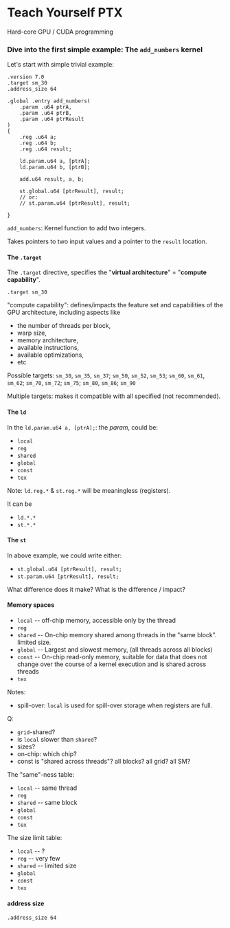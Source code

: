 
# Teach Yourself PTX
Hard-core GPU / CUDA programming

### Dive into the first simple example: The `add_numbers` kernel
Let's start with simple trivial example:
```ptx
.version 7.0
.target sm_30
.address_size 64

.global .entry add_numbers(
    .param .u64 ptrA,
    .param .u64 ptrB,
    .param .u64 ptrResult
)
{
    .reg .u64 a;
    .reg .u64 b;
    .reg .u64 result;

    ld.param.u64 a, [ptrA];
    ld.param.u64 b, [ptrB];
    
    add.u64 result, a, b;

    st.global.u64 [ptrResult], result;
    // or:
    // st.param.u64 [ptrResult], result;

}
```

`add_numbers`: Kernel function to add two integers.

Takes pointers to two input values and a pointer to the `result` location.

#### The `.target`
The `.target` directive, specifies the "**virtual architecture**" = "**compute capability**".

`.target sm_30`

"compute capability":
defines/impacts the feature set and capabilities of the GPU architecture, including aspects like 
* the number of threads per block,
* warp size,
* memory architecture,
* available instructions,
* available optimizations,
* etc

Possible targets:
`sm_30`, `sm_35`, `sm_37`; `sm_50`, `sm_52`, `sm_53`; `sm_60`, `sm_61`, `sm_62`; `sm_70`, `sm_72`; `sm_75`; `sm_80`, `sm_86`; `sm_90`

Multiple targets: makes it compatible with all specified (not recommended).

#### The `ld`
In the `ld.param.u64 a, [ptrA];`: the *param*, could be:
* `local`
* `reg`
* `shared`
* `global`
* `const`
* `tex`

Note: `ld.reg.*` & `st.reg.*` will be meaningless (registers).

It can be
* `ld.*.*`
* `st.*.*`

#### The `st`
In above example, we could write either:
* `st.global.u64 [ptrResult], result;`
* `st.param.u64 [ptrResult], result;`

What difference does it make?
What is the difference / impact?


#### Memory spaces
* `local` -- off-chip memory, accessible only by the thread
* `reg`
* `shared` -- On-chip memory shared among threads in the "same block". limited size.
* `global` -- Largest and slowest memory, (all threads across all blocks)
* `const` -- On-chip read-only memory, suitable for data that does not change over the course of a kernel execution and is shared across threads
* `tex`

Notes:
* spill-over: `local` is used for spill-over storage when registers are full.

Q:
* `grid`-shared?
* is `local` slower than `shared`?
* sizes?
* on-chip: which chip?
* const is "shared across threads"? all blocks? all grid? all SM?

The "same"-ness table:
* `local` -- same thread
* `reg`
* `shared` -- same block
* `global`
* `const`
* `tex`

The size limit table:
* `local` -- ?
* `reg` -- very few
* `shared` -- limited size
* `global`
* `const`
* `tex`

#### address size
`.address_size 64`
